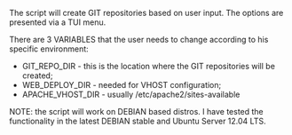 The script will create GIT repositories based on user input.
The options are presented via a TUI menu.

There are 3 VARIABLES that the user needs to change according to his specific environment:
- GIT_REPO_DIR - this is the location where the GIT repositories will be created;
- WEB_DEPLOY_DIR - needed for VHOST configuration;
- APACHE_VHOST_DIR - usually /etc/apache2/sites-available

NOTE: the script will work on DEBIAN based distros. I have tested the functionality in the latest DEBIAN stable and Ubuntu Server 12.04 LTS.
